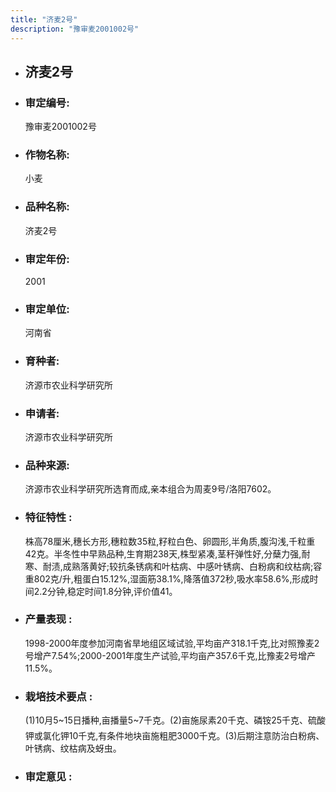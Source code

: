 ```yaml
---
title: "济麦2号"
description: "豫审麦2001002号"
---
```

* ## 济麦2号
* ###  审定编号:  
   豫审麦2001002号

*  ### 作物名称:  
   小麦

*   ###  品种名称: 
    济麦2号

*   ### 审定年份: 
    2001

*   ### 审定单位:  
    河南省

*   ### 育种者:  
    济源市农业科学研究所

*   ### 申请者:  
    济源市农业科学研究所

*   ### 品种来源:  
    济源市农业科学研究所选育而成,亲本组合为周麦9号/洛阳7602。

*   ### 特征特性 : 
    株高78厘米,穗长方形,穗粒数35粒,籽粒白色、卵圆形,半角质,腹沟浅,千粒重42克。半冬性中早熟品种,生育期238天,株型紧凑,茎秆弹性好,分蘖力强,耐寒、耐渍,成熟落黄好;较抗条锈病和叶枯病、中感叶锈病、白粉病和纹枯病;容重802克/升,粗蛋白15.12%,湿面筋38.1%,降落值372秒,吸水率58.6%,形成时间2.2分钟,稳定时间1.8分钟,评价值41。

*   ### 产量表现 : 
    1998-2000年度参加河南省旱地组区域试验,平均亩产318.1千克,比对照豫麦2号增产7.54%;2000-2001年度生产试验,平均亩产357.6千克,比豫麦2号增产11.5%。

*   ### 栽培技术要点 : 
    (1)10月5~15日播种,亩播量5~7千克。(2)亩施尿素20千克、磷铵25千克、硫酸钾或氯化钾10千克,有条件地块亩施粗肥3000千克。(3)后期注意防治白粉病、叶锈病、纹枯病及蚜虫。

*   ### 审定意见 : 
    

